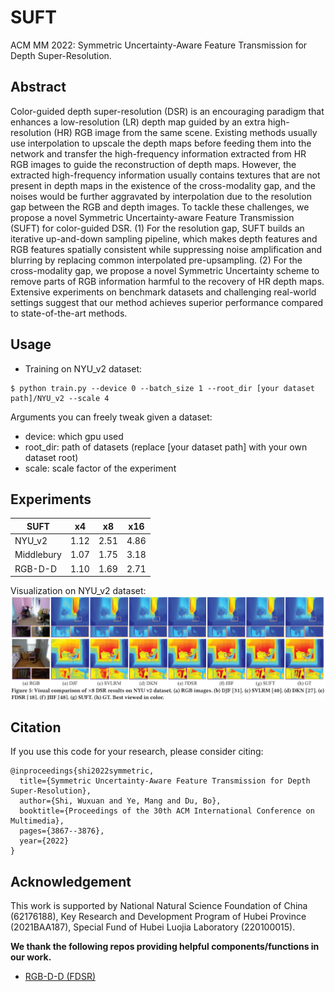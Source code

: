 # SUFT

ACM MM 2022: Symmetric Uncertainty-Aware Feature Transmission for Depth Super-Resolution. 

## Abstract

Color-guided depth super-resolution (DSR) is an encouraging paradigm that enhances a low-resolution (LR) depth map guided by an extra high-resolution (HR) RGB image from the same scene. Existing methods usually use interpolation to upscale the depth maps before feeding them into the network and transfer the high-frequency information extracted from HR RGB images to guide the reconstruction of depth maps. However, the extracted high-frequency information usually contains textures that are not present in depth maps in the existence of the cross-modality gap, and the noises would be further aggravated by interpolation due to the resolution gap between the RGB and depth images. To tackle these challenges, we propose a novel Symmetric Uncertainty-aware Feature Transmission (SUFT) for color-guided DSR. (1) For the resolution gap, SUFT builds an iterative up-and-down sampling pipeline, which makes depth features and RGB features spatially consistent while suppressing noise amplification and blurring by replacing common interpolated pre-upsampling. (2) For the cross-modality gap, we propose a novel Symmetric Uncertainty scheme to remove parts of RGB information harmful to the recovery of HR depth maps. Extensive experiments on benchmark datasets and challenging real-world settings suggest that our method achieves superior performance compared to state-of-the-art methods.


## Usage

* Training on NYU_v2 dataset:

```
$ python train.py --device 0 --batch_size 1 --root_dir [your dataset path]/NYU_v2 --scale 4
```
Arguments you can freely tweak given a dataset:

* device: which gpu used
* root_dir: path of datasets (replace [your dataset path] with your own dataset root)
* scale: scale factor of the experiment

## Experiments
| SUFT | x4 | x8 | x16 |
|---|---|---|---|
| NYU_v2 | 1.12 | 2.51| 4.86 |
| Middlebury | 1.07 | 1.75 | 3.18 |
| RGB-D-D | 1.10 | 1.69 | 2.71 |

Visualization on NYU_v2 dataset:
![NYU](NYU_v2.png)

## Citation
If you use this code for your research, please consider citing:

```
@inproceedings{shi2022symmetric,
  title={Symmetric Uncertainty-Aware Feature Transmission for Depth Super-Resolution},
  author={Shi, Wuxuan and Ye, Mang and Du, Bo},
  booktitle={Proceedings of the 30th ACM International Conference on Multimedia},
  pages={3867--3876},
  year={2022}
}
```

## Acknowledgement

This work is supported by National Natural Science Foundation of China (62176188), Key Research and Development Program of Hubei Province (2021BAA187), Special Fund of Hubei Luojia Laboratory (220100015).

**We thank the following repos providing helpful components/functions in our work.**
* [RGB-D-D (FDSR)](https://github.com/lingzhi96/RGB-D-D-Dataset)
